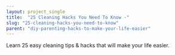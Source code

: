 ```yaml
---
layout: project_single
title:  "25 Cleaning Hacks You Need To Know -"
slug: "25-cleaning-hacks-you-need-to-know"
parent: "diy-parenting-hacks-to-make-your-life-easier"
---
```

Learn 25 easy cleaning tips & hacks that will make your life easier.